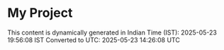 # My Project

This content is dynamically generated in Indian Time (IST): 2025-05-23 19:56:08 IST
Converted to UTC: 2025-05-23 14:26:08 UTC
